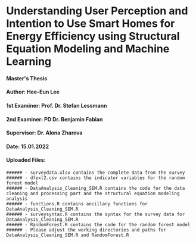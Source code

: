 # Understanding User Perception and Intention to Use Smart Homes for Energy Efficiency using Structural Equation Modeling and Machine Learning

#### Master's Thesis
#### Author: Hee-Eun Lee
#### 1st Examiner: Prof. Dr. Stefan Lessmann
#### 2nd Examiner: PD Dr. Benjamin Fabian 
#### Supervisor: Dr. Alona Zharova
#### Date: 15.01.2022

#### Uploaded Files:
	###### - surveydata.xlsx contains the complete data from the survey
	###### - dfexl2.csv contains the indicator variables for the random forest model
	###### - DataAnalysis_Cleaning_SEM.R contains the code for the data cleaning and processing part and the structural equation modeling analysis
	###### - functions.R contains ancillary functions for DataAnalysis_Cleaning_SEM.R
	###### - surveysyntax.R contains the syntax for the survey data for DataAnalysis_Cleaning_SEM.R
	###### - RandomForest.R contains the code for the random forest model
	###### - Please adjust the working directories and paths for DataAnalysis_Cleaning_SEM.R and RandomForest.R
	
